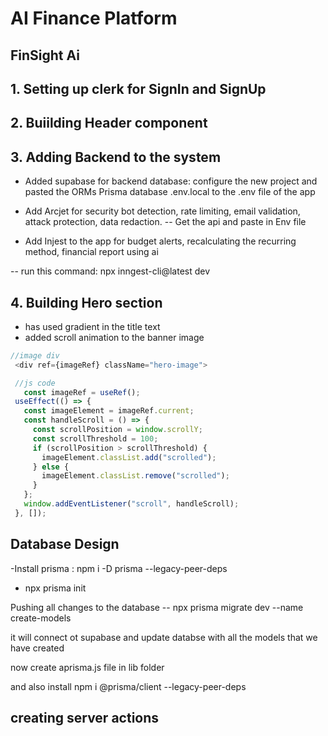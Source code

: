 # AI Finance Platform

## FinSight Ai

## 1. Setting up clerk for SignIn and SignUp
## 2. Buiilding Header component

## 3. Adding Backend to the system

- Added supabase for backend database: configure the new project and pasted the ORMs Prisma database .env.local to the .env file of the app

- Add Arcjet for security bot detection, rate limiting, email validation, attack protection, data redaction.
-- Get the api and paste in Env file

- Add Injest to the app for budget alerts, recalculating the recurring method, financial report using ai

-- run this command: npx inngest-cli@latest dev
 

 ## 4. Building Hero section
 - has used gradient in the title text
 - added scroll animation to the banner image

 ```js
//image div
  <div ref={imageRef} className="hero-image">

  //js code
    const imageRef = useRef();
  useEffect(() => {
    const imageElement = imageRef.current;
    const handleScroll = () => {
      const scrollPosition = window.scrollY;
      const scrollThreshold = 100;
      if (scrollPosition > scrollThreshold) {
        imageElement.classList.add("scrolled");
      } else {
        imageElement.classList.remove("scrolled");
      }
    };
    window.addEventListener("scroll", handleScroll);
  }, []);

 ```


 ## Database Design

 -Install prisma : npm i -D prisma --legacy-peer-deps
 - npx prisma init

Pushing all changes to the database -- npx prisma migrate dev --name create-models

it will connect ot supabase and update databse with all the models that we have created

now create aprisma.js file in lib folder

and also install npm i @prisma/client --legacy-peer-deps

## creating server actions



